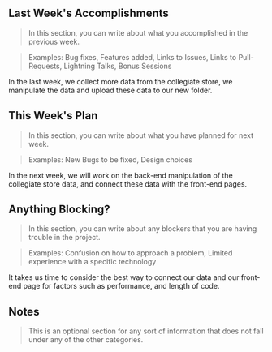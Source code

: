 
## Last Week's Accomplishments

> In this section, you can write about what you accomplished in the previous week.

> Examples:
> Bug fixes, Features added, Links to Issues, Links to Pull-Requests, Lightning Talks, Bonus Sessions

In the last week, we collect more data from the collegiate store, we manipulate the data and upload these data to our new folder. 

## This Week's Plan

> In this section, you can write about what you have planned for next week.

> Examples: New Bugs to be fixed, Design choices

In the next week, we will work on the back-end manipulation of the collegiate store data, and connect these data with the front-end pages.
## Anything Blocking?

> In this section, you can write about any blockers that you are having trouble in the project.

> Examples: Confusion on how to approach a problem, Limited experience with a specific technology

It takes us time to consider the best way to connect our data and our front-end page for factors such as performance, and length of code.

## Notes

> This is an optional section for any sort of information that does not fall under any of the other categories.
